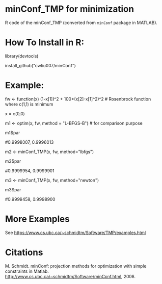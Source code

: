# minConf_TMP for minimization

R code of the minConf_TMP (converted from `minConf` package in MATLAB). 


# How To Install in R:

library(devtools)

install_github("cwliu007/minConf")



# Example:

fw <- function(x) (1-x[1])^2 + 100*(x[2]-x[1]^2)^2 # Rosenbrock function where c(1,1) is minimum

x = c(0,0)

m1 <- optim(x, fw, method = "L-BFGS-B") # for comparison purpose

m1$par

#0.9998007, 0.9996013

m2 <- minConf_TMP(x, fw, method="lbfgs")

m2$par

#0.9999954, 0.9999901

m3 <- minConf_TMP(x, fw, method="newton")

m3$par

#0.9999458, 0.9998900

# More Examples

See https://www.cs.ubc.ca/~schmidtm/Software/TMP/examples.html

# Citations

M. Schmidt. minConf: projection methods for optimization with simple constraints in Matlab. http://www.cs.ubc.ca/~schmidtm/Software/minConf.html, 2008. 
